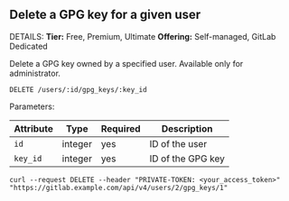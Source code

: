 ## Delete a GPG key for a given user

DETAILS:
**Tier:** Free, Premium, Ultimate
**Offering:** Self-managed, GitLab Dedicated

Delete a GPG key owned by a specified user. Available only for administrator.

```plaintext
DELETE /users/:id/gpg_keys/:key_id
```

Parameters:

| Attribute | Type    | Required | Description           |
| --------- | ------- | -------- | --------------------- |
| `id`      | integer | yes      | ID of the user    |
| `key_id`  | integer | yes      | ID of the GPG key |

```shell
curl --request DELETE --header "PRIVATE-TOKEN: <your_access_token>" "https://gitlab.example.com/api/v4/users/2/gpg_keys/1"
```

